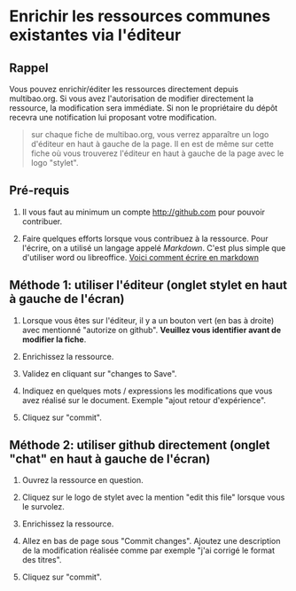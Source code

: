 # Enrichir les ressources communes existantes via l'éditeur

## Rappel 

Vous pouvez enrichir/éditer les ressources directement depuis multibao.org. Si vous avez l'autorisation de modifier directement la ressource, la modification sera immédiate. Si non le propriétaire du dépôt recevra une notification lui proposant votre modification.

> sur chaque fiche de multibao.org, vous verrez apparaître un logo d'éditeur en haut à gauche de la page. Il en est de même sur cette fiche où vous trouverez l'éditeur en haut à gauche de la page avec le logo "stylet".

## Pré-requis 

1. Il vous faut au minimum un compte http://github.com pour pouvoir contribuer. 

2. Faire quelques efforts lorsque vous contribuez à la ressource. Pour l'écrire, on a utilisé un langage appelé *Markdown*. C'est plus simple que d'utiliser word ou libreoffice. [Voici comment écrire en markdown](http://www.multibao.org/multibao/contributions/pages/documentation/apprendre_markdown.md)

## Méthode 1: utiliser l'éditeur (onglet stylet en haut à gauche de l'écran)

1. Lorsque vous êtes sur l'éditeur, il y a un bouton vert (en bas à droite) avec mentionné "autorize on github". **Veuillez vous identifier avant de modifier la fiche**.

2. Enrichissez la ressource.

3. Validez en cliquant sur "changes to Save".

4. Indiquez en quelques mots / expressions les modifications que vous avez réalisé sur le document. Exemple "ajout retour d'expérience".

5. Cliquez sur "commit".


## Méthode 2: utiliser github directement (onglet "chat" en haut à gauche de l'écran)

1. Ouvrez la ressource en question.

2. Cliquez sur le logo de stylet avec la mention "edit this file" lorsque vous le survolez.

3. Enrichissez la ressource.

4. Allez en bas de page sous "Commit changes". Ajoutez une description de la modification réalisée comme par exemple "j'ai corrigé le format des titres". 

5. Cliquez sur "commit".
